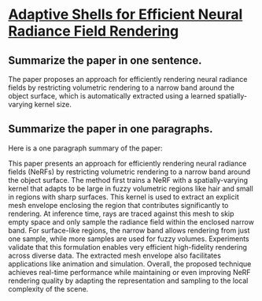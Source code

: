 # [Adaptive Shells for Efficient Neural Radiance Field Rendering](https://arxiv.org/abs/2311.10091)

## Summarize the paper in one sentence.

 The paper proposes an approach for efficiently rendering neural radiance fields by restricting volumetric rendering to a narrow band around the object surface, which is automatically extracted using a learned spatially-varying kernel size.


## Summarize the paper in one paragraphs.

 Here is a one paragraph summary of the paper:

This paper presents an approach for efficiently rendering neural radiance fields (NeRFs) by restricting volumetric rendering to a narrow band around the object surface. The method first trains a NeRF with a spatially-varying kernel that adapts to be large in fuzzy volumetric regions like hair and small in regions with sharp surfaces. This kernel is used to extract an explicit mesh envelope enclosing the region that contributes significantly to rendering. At inference time, rays are traced against this mesh to skip empty space and only sample the radiance field within the enclosed narrow band. For surface-like regions, the narrow band allows rendering from just one sample, while more samples are used for fuzzy volumes. Experiments validate that this formulation enables very efficient high-fidelity rendering across diverse data. The extracted mesh envelope also facilitates applications like animation and simulation. Overall, the proposed technique achieves real-time performance while maintaining or even improving NeRF rendering quality by adapting the representation and sampling to the local complexity of the scene.
